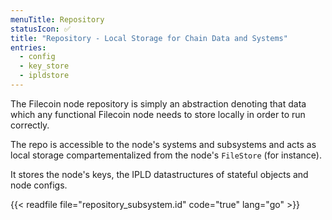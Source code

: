 ```yaml
---
menuTitle: Repository
statusIcon: ✅
title: "Repository - Local Storage for Chain Data and Systems"
entries:
  - config
  - key_store
  - ipldstore
---
```


The Filecoin node repository is simply an abstraction denoting that data which any functional Filecoin node needs to store locally in order to run correctly.

The repo is accessible to the node's systems and subsystems and acts as local storage compartementalized from the node's `FileStore` (for instance).

It stores the node's keys, the IPLD datastructures of stateful objects and node configs.


{{< readfile file="repository_subsystem.id" code="true" lang="go" >}}
